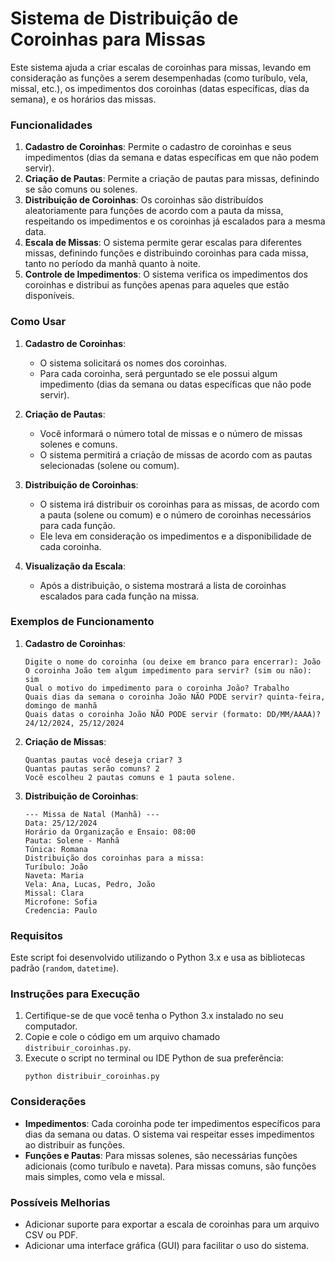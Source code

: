 # Sistema de Distribuição de Coroinhas para Missas

Este sistema ajuda a criar escalas de coroinhas para missas, levando em consideração as funções a serem desempenhadas (como turíbulo, vela, missal, etc.), os impedimentos dos coroinhas (datas específicas, dias da semana), e os horários das missas.

### Funcionalidades
1. **Cadastro de Coroinhas**: Permite o cadastro de coroinhas e seus impedimentos (dias da semana e datas específicas em que não podem servir).
2. **Criação de Pautas**: Permite a criação de pautas para missas, definindo se são comuns ou solenes.
3. **Distribuição de Coroinhas**: Os coroinhas são distribuídos aleatoriamente para funções de acordo com a pauta da missa, respeitando os impedimentos e os coroinhas já escalados para a mesma data.
4. **Escala de Missas**: O sistema permite gerar escalas para diferentes missas, definindo funções e distribuindo coroinhas para cada missa, tanto no período da manhã quanto à noite.
5. **Controle de Impedimentos**: O sistema verifica os impedimentos dos coroinhas e distribui as funções apenas para aqueles que estão disponíveis.

### Como Usar

1. **Cadastro de Coroinhas**:
   - O sistema solicitará os nomes dos coroinhas.
   - Para cada coroinha, será perguntado se ele possui algum impedimento (dias da semana ou datas específicas que não pode servir).

2. **Criação de Pautas**:
   - Você informará o número total de missas e o número de missas solenes e comuns.
   - O sistema permitirá a criação de missas de acordo com as pautas selecionadas (solene ou comum).

3. **Distribuição de Coroinhas**:
   - O sistema irá distribuir os coroinhas para as missas, de acordo com a pauta (solene ou comum) e o número de coroinhas necessários para cada função.
   - Ele leva em consideração os impedimentos e a disponibilidade de cada coroinha.

4. **Visualização da Escala**:
   - Após a distribuição, o sistema mostrará a lista de coroinhas escalados para cada função na missa.

### Exemplos de Funcionamento

1. **Cadastro de Coroinhas**:
   ```
   Digite o nome do coroinha (ou deixe em branco para encerrar): João
   O coroinha João tem algum impedimento para servir? (sim ou não): sim
   Qual o motivo do impedimento para o coroinha João? Trabalho
   Quais dias da semana o coroinha João NÃO PODE servir? quinta-feira, domingo de manhã
   Quais datas o coroinha João NÃO PODE servir (formato: DD/MM/AAAA)? 24/12/2024, 25/12/2024
   ```

2. **Criação de Missas**:
   ```
   Quantas pautas você deseja criar? 3
   Quantas pautas serão comuns? 2
   Você escolheu 2 pautas comuns e 1 pauta solene.
   ```

3. **Distribuição de Coroinhas**:
   ```
   --- Missa de Natal (Manhã) ---
   Data: 25/12/2024
   Horário da Organização e Ensaio: 08:00
   Pauta: Solene - Manhã
   Túnica: Romana
   Distribuição dos coroinhas para a missa:
   Turíbulo: João
   Naveta: Maria
   Vela: Ana, Lucas, Pedro, João
   Missal: Clara
   Microfone: Sofia
   Credencia: Paulo
   ```

### Requisitos

Este script foi desenvolvido utilizando o Python 3.x e usa as bibliotecas padrão (`random`, `datetime`).

### Instruções para Execução

1. Certifique-se de que você tenha o Python 3.x instalado no seu computador.
2. Copie e cole o código em um arquivo chamado `distribuir_coroinhas.py`.
3. Execute o script no terminal ou IDE Python de sua preferência:
   ```
   python distribuir_coroinhas.py
   ```

### Considerações

- **Impedimentos**: Cada coroinha pode ter impedimentos específicos para dias da semana ou datas. O sistema vai respeitar esses impedimentos ao distribuir as funções.
- **Funções e Pautas**: Para missas solenes, são necessárias funções adicionais (como turíbulo e naveta). Para missas comuns, são funções mais simples, como vela e missal.

### Possíveis Melhorias

- Adicionar suporte para exportar a escala de coroinhas para um arquivo CSV ou PDF.
- Adicionar uma interface gráfica (GUI) para facilitar o uso do sistema.
